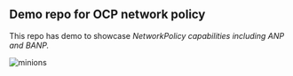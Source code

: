 
## Demo repo for OCP network policy

This repo has demo to showcase _NetworkPolicy capabilities including ANP and BANP._

![minions](https://m.media-amazon.com/images/I/51WiynmpsqL._AC_UF894,1000_QL80_.jpg)